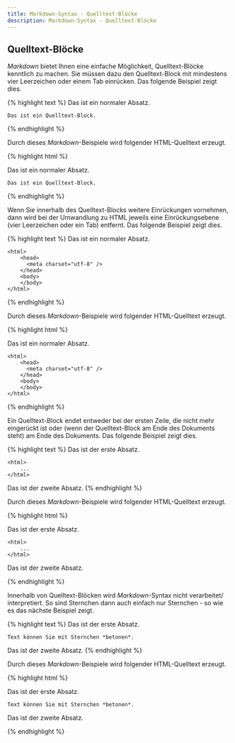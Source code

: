 ```yaml
---
title: Markdown-Syntax - Quelltext-Blöcke
description: Markdown-Syntax - Quelltext-Blöcke
---
```


## Quelltext-Blöcke

*Markdown* bietet Ihnen eine einfache Möglichkeit, Quelltext-Blöcke kenntlich zu machen. Sie müssen dazu den Quelltext-Block mit mindestens vier Leerzeichen oder einem Tab einrücken. Das folgende Beispiel zeigt dies.

{% highlight text %}
Das ist ein normaler Absatz.

    Das ist ein Quelltext-Block.
{% endhighlight %}

Durch dieses *Markdown*-Beispiele wird folgender HTML-Quelltext erzeugt.

{% highlight html %}
<p>Das ist ein normaler Absatz.</p>

<pre><code>Das ist ein Quelltext-Block.
</code></pre>
{% endhighlight %}

Wenn Sie innerhalb des Quelltext-Blocks weitere Einrückungen vornehmen, dann wird bei der Umwandlung zu HTML jeweils eine Einrückungsebene (vier Leerzeichen oder ein Tab) entfernt. Das folgende Beispiel zeigt dies.

{% highlight text %}
Das ist ein normaler Absatz.

    <html>
        <head>
          <meta charset="utf-8" />
        </head>
        <body>
        </body>
    </html>
{% endhighlight %}

Durch dieses *Markdown*-Beispiele wird folgender HTML-Quelltext erzeugt.

{% highlight html %}
<p>Das ist ein normaler Absatz.</p>

<pre><code>&lt;html&gt;
    &lt;head&gt;
      &lt;meta charset="utf-8" /&gt;
    &lt;/head&gt;
    &lt;body&gt;
    &lt;/body&gt;
&lt;/html&gt;
</code></pre>
{% endhighlight %}

Ein Quelltext-Block endet entweder bei der ersten Zeile, die nicht mehr eingerückt ist oder (wenn der Quelltext-Block am Ende des Dokuments steht) am Ende des Dokuments. Das folgende Beispiel zeigt dies.

{% highlight text %}
Das ist der erste Absatz.

    <html>
        ...
    </html>

Das ist der zweite Absatz.
{% endhighlight %}

Durch dieses *Markdown*-Beispiele wird folgender HTML-Quelltext erzeugt.

{% highlight html %}
<p>Das ist der erste Absatz.</p>

<pre><code>&lt;html&gt;
    ...
&lt;/html&gt;
</code></pre>

<p>Das ist der zweite Absatz.</p>
{% endhighlight %}

Innerhalb von Quelltext-Blöcken wird *Markdown*-Syntax nicht verarbeitet/ interpretiert. So sind Sternchen dann auch einfach nur Sternchen - so wie es das nächste Beispiel zeigt.

{% highlight text %}
Das ist der erste Absatz.

    Text können Sie mit Sternchen *betonen*.

Das ist der zweite Absatz.
{% endhighlight %}

Durch dieses *Markdown*-Beispiele wird folgender HTML-Quelltext erzeugt.

{% highlight html %}
<p>Das ist der erste Absatz.</p>

<pre><code>Text können Sie mit Sternchen *betonen*.
</code></pre>

<p>Das ist der zweite Absatz.</p>
{% endhighlight %}

